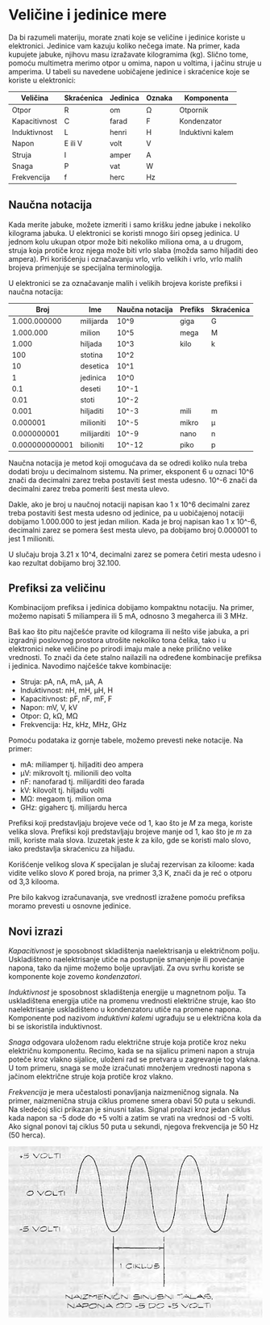 # Veličine i jedinice mere

Da bi razumeli materiju, morate znati koje se veličine i jedinice koriste u elektronici. Jedinice vam kazuju koliko nečega imate. Na primer, kada kupujete jabuke, njihovu masu izražavate kilogramima (kg). Slično tome, pomoću multimetra merimo otpor u omima, napon u voltima, i jačinu struje u amperima. U tabeli su navedene uobičajene jedinice i skraćenice koje se koriste u elektronici:

Veličina | Skraćenica | Jedinica | Oznaka | Komponenta
-------- | ---------- | -------- | ------ | ------
Otpor    | R | om | Ω | Otpornik
Kapacitivnost | C | farad | F | Kondenzator
Induktivnost | L | henri | H | Induktivni kalem
Napon    | E ili V | volt | V
Struja   | I | amper | A 
Snaga    | P | vat | W 
Frekvencija | f | herc | Hz

## Naučna notacija

Kada merite jabuke, možete izmeriti i samo krišku jedne jabuke i nekoliko kilograma jabuka. U elektronici se koristi mnogo širi opseg jedinica. U jednom kolu ukupan otpor može biti nekoliko miliona oma, a u drugom, struja koja protiče kroz njega može biti vrlo slaba (možda samo hiljaditi deo ampera). Pri korišćenju i označavanju vrlo, vrlo velikih i vrlo, vrlo malih brojeva primenjuje se specijalna terminologija.

U elektronici se za označavanje malih i velikih brojeva koriste prefiksi i naučna notacija:

Broj | Ime | Naučna notacija | Prefiks | Skraćenica
---- | --- | --------------- | ------- | --------
1.000.000000 | milijarda | 10^9 | giga | G
1.000.000 | milion | 10^5 | mega | M
1.000 | hiljada | 10^3 | kilo | k
100 | stotina | 10^2
10 | desetica | 10^1
1 | jedinica | 10^0
0.1 | deseti | 10^-1
0.01 | stoti | 10^-2
0.001 | hiljaditi | 10^-3 | mili | m
0.000001 | milioniti | 10^-5 | mikro | μ
0.000000001 | milijarditi | 10^-9 | nano | n
0.000000000001 | bilioniti | 10^-12 | piko | p

Naučna notacija je metod koji omogu­ćava da se odredi koliko nula treba dodati broju u decimalnom sistemu. Na primer, eksponent 6 u oznaci 10^6 znači da decimalni zarez treba postaviti šest mesta udesno. 10^-6 znači da decimalni zarez treba pomeriti šest mesta ulevo. 

Dakle, ako je broj u naučnoj notaciji napisan kao 1 x 10^6 decimalni zarez treba postaviti šest mesta udesno od jedinice, pa u uobičajenoj notaciji dobijamo 1.000.000 to jest jedan milion. Kada je broj napi­san kao 1 x 10^-6, decimalni zarez se pomera šest mesta ulevo, pa dobijamo broj 0.000001 to jest 1 milioniti. 

U slučaju broja 3.21 x 10^4, decimalni zarez se pomera četiri mesta udesno i kao rezultat dobijamo broj 32.100.

## Prefiksi za veličinu

Kombinacijom prefiksa i jedinica dobijamo kompaktnu notaciju. Na primer, možemo napisati 5 miliampera ili 5 mA, odnosno 3 megaherca ili 3 MHz.

Baš kao što pitu najčešće pravite od kilograma ili nešto više jabuka, a pri izgradnji poslovnog prostora utrošite nekoliko tona čelika, tako i u elektronici neke veličine po prirodi imaju male a neke prilično velike vrednosti. To znači da ćete stalno nailazili na određene kombinacije prefiksa i jedinica. Navodimo najčešće takve kombinacije:

* Struja: pA, nA, mA, μA, A
* Induktivnost: nH, mH, μH, H
* Kapacitivnost: pF, nF, mF, F
* Napon: mV, V, kV
* Otpor: Ω, kΩ, MΩ
* Frekvencija: Hz, kHz, MHz, GHz

Pomoću podataka iz gornje tabele, možemo prevesti neke notacije. Na primer:

* mA: miliamper tj. hiljaditi deo ampera
* μV: mikrovolt tj. milionili deo volta
* nF: nanofarad tj. milijarditi deo farada
* kV: kilovolt tj. hiljadu volti
* MΩ: megaom tj. milion oma
* GHz: gigaherc tj. milijardu herca

Prefiksi koji predstavljaju brojeve veće od 1, kao što je *M* za mega, koriste velika slova. Prefiksi koji predstavljaju brojeve manje od 1, kao što je *m* za mili, koriste mala slova. Izuzetak jeste *k* za kilo, gde se koristi malo slovo, iako predstavlja skraćenicu za hiljadu. 

Korišćenje velikog slova *K* specijalan je slučaj rezervisan za kiloome: kada vidite veliko slovo *K* pored broja, na primer 3,3 K, znači da je reć o otporu od 3,3 kilooma.

Pre bilo kakvog izračunavanja, sve vrednostl izražene pomoću prefiksa moramo prevesti u osnovne jedinice.

## Novi izrazi

*Kapacitivnost* je sposobnost skladištenja naelektrisanja u električnom polju. Uskla­dišteno naelektrisanje utiče na postupnije smanjenje ili povećanje napona, tako da njime možemo bolje upravljati. Za ovu svrhu koriste se komponente koje zovemo *kondenzatori*.

*Induktivnost* je sposobnost skladištenja energije u magnetnom polju. Ta uskladište­na energija utiče na promenu vrednosti električne struje, kao što naelektrisanje us­kladišteno u kondenzatoru utiče na promene napona. Komponente pod nazivom *induktivni kalemi* ugrađuju se u električna kola da bi se iskoristila induktivnost.

*Snaga* odgovara uloženom radu elektri­čne struje koja protiče kroz neku električnu komponentu. Recimo, kada se na sijalicu primeni napon a struja poteče kroz vlakno sija­lice, uloženi rad se pretvara u zagrevanje tog vlakna. U tom primeru, snaga se može izračunati množenjem vrednosti napona s jačinom električne struje koja protiče kroz vlakno.

*Frekvencija* je mera učestalosti ponavljanja naizmeničnog signala. Na primer, naizmenična struja ciklus promene smera obavi 50 puta u sekundi. Na sledećoj slici prikazan je sinusni talas. Signal prolazi kroz jedan ciklus kada napon sa -5 dode do +5 volti a zatim se vrati na vrednosi od -5 volti. Ako signal po­novi taj ciklus 50 puta u sekundi, njegova frekvencija je 50 Hz (50 herca).

![](slike/ciklus.png)
